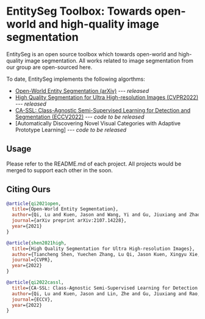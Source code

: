 # EntitySeg Toolbox: Towards open-world and high-quality image segmentation

EntitySeg is an open source toolbox which towards open-world and high-quality image segmentation. All works related to image segmentation from our group are open-sourced here.

To date, EntitySeg implements the following algorthms:

* [Open-World Entity Segmentation (arXiv)](Entity/README.md) --- _released_ 
* [High Quality Segmentation for Ultra High-resolution Images (CVPR2022)](High-Quality-Segmention/README.md) --- _released_
* [CA-SSL: Class-Agnostic Semi-Supervised Learning for Detection and Segmentation (ECCV2022)]() --- _code to be released_
* [Automatically Discovering Novel Visual Categories with Adaptive Prototype Learning] --- _code to be released_


## Usage

Please refer to the README.md of each project. All projects would be merged to support each other in the soon.


## Citing Ours


```BibTeX
@article{qi2021open,
  title={Open-World Entity Segmentation},
  author={Qi, Lu and Kuen, Jason and Wang, Yi and Gu, Jiuxiang and Zhao, Hengshuang and Lin, Zhe and Torr, Philip and Jia, Jiaya},
  journal={arXiv preprint arXiv:2107.14228},
  year={2021}
}

@article{shen2021high,
  title={High Quality Segmentation for Ultra High-resolution Images},
  author={Tiancheng Shen, Yuechen Zhang, Lu Qi, Jason Kuen, Xingyu Xie, Jianlong Wu, Zhe Lin, Jiaya Jia},
  journal={CVPR},
  year={2022}
}

@article{qi2022cassl,
  title={CA-SSL: Class-Agnostic Semi-Supervised Learning for Detection and Segmentation},
  author={Qi, Lu and Kuen, Jason and Lin, Zhe and Gu, Jiuxiang and Rao, Fengyun and Li, Dian and Guo, Weidong and Wen, Zhen and Yang, Ming-Hsuan and Jia, Jiaya},
  journal={ECCV},
  year={2022}
}

```
